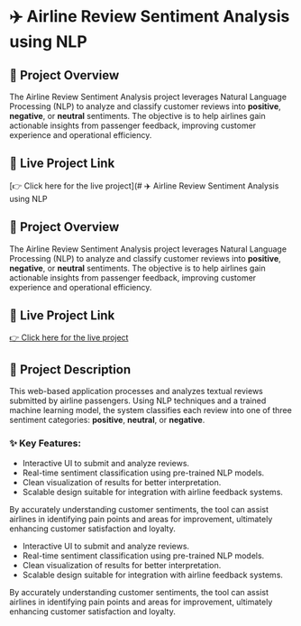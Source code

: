 # ✈️ Airline Review Sentiment Analysis using NLP

## 📌 Project Overview
The Airline Review Sentiment Analysis project leverages Natural Language Processing (NLP) to analyze and classify customer reviews into **positive**, **negative**, or **neutral** sentiments. The objective is to help airlines gain actionable insights from passenger feedback, improving customer experience and operational efficiency.

## 🔗 Live Project Link
[👉 Click here for the live project](# ✈️ Airline Review Sentiment Analysis using NLP

## 📌 Project Overview
The Airline Review Sentiment Analysis project leverages Natural Language Processing (NLP) to analyze and classify customer reviews into **positive**, **negative**, or **neutral** sentiments. The objective is to help airlines gain actionable insights from passenger feedback, improving customer experience and operational efficiency.

## 🔗 Live Project Link
[👉 Click here for the live project]([(https://airline-review-sentiment-analysis.streamlit.app/)])

## 📝 Project Description
This web-based application processes and analyzes textual reviews submitted by airline passengers. Using NLP techniques and a trained machine learning model, the system classifies each review into one of three sentiment categories: **positive**, **neutral**, or **negative**.

### ✨ Key Features:
- Interactive UI to submit and analyze reviews.
- Real-time sentiment classification using pre-trained NLP models.
- Clean visualization of results for better interpretation.
- Scalable design suitable for integration with airline feedback systems.

By accurately understanding customer sentiments, the tool can assist airlines in identifying pain points and areas for improvement, ultimately enhancing customer satisfaction and loyalty.
- Interactive UI to submit and analyze reviews.
- Real-time sentiment classification using pre-trained NLP models.
- Clean visualization of results for better interpretation.
- Scalable design suitable for integration with airline feedback systems.

By accurately understanding customer sentiments, the tool can assist airlines in identifying pain points and areas for improvement, ultimately enhancing customer satisfaction and loyalty.
